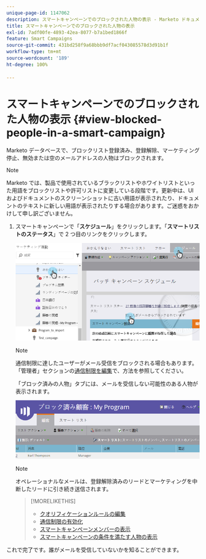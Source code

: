 ```yaml
---
unique-page-id: 1147062
description: スマートキャンペーンでのブロックされた人物の表示 - Marketo ドキュメント - 製品ドキュメント
title: スマートキャンペーンでのブロックされた人物の表示
exl-id: 7adf00fe-4893-42ea-8077-b7a1bed1866f
feature: Smart Campaigns
source-git-commit: 431bd258f9a68bbb9df7acf043085578d3d91b1f
workflow-type: tm+mt
source-wordcount: '189'
ht-degree: 100%

---
```


# スマートキャンペーンでのブロックされた人物の表示 {#view-blocked-people-in-a-smart-campaign}

Marketo データベースで、ブロックリスト登録済み、登録解除、マーケティング停止、無効または空のメールアドレスの人物はブロックされます。

>[!NOTE]
>
>Marketo では、製品で使用されているブラックリストやホワイトリストといった用語をブロックリストや許可リストに変更している段階です。更新中は、UI およびドキュメントのスクリーンショットに古い用語が表示されたり、ドキュメントのテキストに新しい用語が表示されたりする場合があります。ご迷惑をおかけして申し訳ございません。

1. スマートキャンペーンで「**スケジュール**」をクリックします。「**スマートリストのステータス**」で 2 つ目のリンクをクリックします。

   ![](assets/image2014-9-22-16-3a47-3a38.png)

   >[!NOTE]
   >
   >通信制限に達したユーザーがメール受信をブロックされる場合もあります。「管理者」セクションの[通信制限を編集](/help/marketo/product-docs/administration/email-setup/enable-communication-limits.md)で、方法を参照してください。

   「ブロック済みの人物」タブには、メールを受信しない可能性のある人物が表示されます。

   ![](assets/image2014-9-22-16-3a48-3a11.png)

   >[!NOTE]
   >
   >オペレーショナルなメールは、登録解除済みのリードとマーケティングを中断したリードに引き続き送信されます。

   >[!MORELIKETHIS]
   >
   >* [クオリフィケーションルールの編集](/help/marketo/product-docs/core-marketo-concepts/smart-campaigns/using-smart-campaigns/edit-qualification-rules-in-a-smart-campaign.md)
   >* [通信制限の有効化](/help/marketo/product-docs/administration/email-setup/enable-communication-limits.md)
   >* [スマートキャンペーンメンバーの表示](/help/marketo/product-docs/core-marketo-concepts/smart-campaigns/smart-campaign-data/view-smart-campaign-members.md)
   >* [スマートキャンペーンの条件を満たす人物の表示](/help/marketo/product-docs/core-marketo-concepts/smart-campaigns/smart-campaign-data/view-qualified-people-in-a-smart-campaign.md)

これで完了です。誰がメールを受信していないかを知ることができます。
